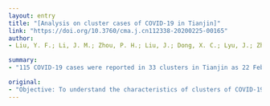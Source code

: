```yaml
---
layout: entry
title: "[Analysis on cluster cases of COVID-19 in Tianjin]"
link: "https://doi.org/10.3760/cma.j.cn112338-20200225-00165"
author:
- Liu, Y. F.; Li, J. M.; Zhou, P. H.; Liu, J.; Dong, X. C.; Lyu, J.; Zhang, Y.

summary:
- "115 COVID-19 cases were reported in 33 clusters in Tianjin as 22 February 2020. Clusters can be classified as 28 familial clusters (71 cases), 1 work place cluster (10 cases), 3 transport vehicle clusters (8 cases) and 1 public place cluster (26 cases) The intervals from onset to diagnosis were significant different among the family, working place and public places. There were also significant differences in onset time among the secondary??cases (H=16.607, P=0.000) The awareness of cluster cases of 115 cases of clusters of the clusters reported in the region."

original:
- "Objective: To understand the characteristics of clusters of COVID-19 cases in Tianjin, and provide epidemiological evidence for the prevention and control of COVID-19. Methods: The data of all the cluster cases of COVID-19 in Tianjin reported as 22 February 2020 were collected to analyze the characteristics of different types of the clusters. Results: A total of 115 COVID-19 cases were reported in in 33 clusters in Tianjin. Clusters can be classified as following: 28 familial clusters (71 cases), 1 work place cluster (10 cases), 3 transport vehicle clusters (8 cases) and 1 public place cluster (26 cases). Fourteen familial clusters were caused by the cases from the working place or public place clusters. Numbers of secondary cases of family clusters were 1-7, the median number was 7.The interval from onset to diagnosis for the first case was longer than those of other cases in the familial clusters (Z=-2.406, P= 0.016). The median of incubation period of the public place clusters was 2 days. The intervals from onset to diagnosis were significant different among the family, working place and public place clusters (H=8.843, , P=0.012) , and there were also significant differences in onset time among the secondary??cases (H=16.607, P=0.000) . Conclusions: In the surveillance of COVID-19 epidemic, special attention should be paid to the cases from same family, same work place, or other places where clustering are prone to occur, and the epidemiological investigation should be carried out timely to confirm the cluster. To prevent the transmission of COVID-19, the close contacts of the patients should be transferred to an assigned observation place in time for single room isolation. The awareness of COVID-19 prevention is low in some rural areas, reflected by many mass gathering activities and delayed medical care seeking after onset. It is necessary to strengthen the health education and take control measures in early period of epidemic."
---
```


